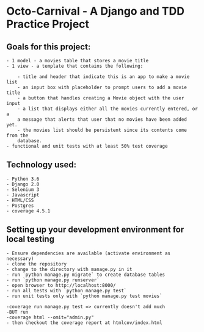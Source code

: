 # Octo-Carnival - A Django and TDD Practice Project

## Goals for this project:

    - 1 model - a movies table that stores a movie title
    - 1 view - a template that contains the following:

        - title and header that indicate this is an app to make a movie list
        - an input box with placeholder to prompt users to add a movie title
        - a button that handles creating a Movie object with the user input
        - a list that displays either all the movies currently entered, or a
        a message that alerts that user that no movies have been added yet.
        - the movies list should be persistent since its contents come from the
        database.
    - functional and unit tests with at least 50% test coverage

## Technology used:

    - Python 3.6
    - Django 2.0
    - Selenium 3
    - Javascript
    - HTML/CSS
    - Postgres
    - coverage 4.5.1
    

## Setting up your development environment for local testing

    - Ensure dependencies are available (activate environment as necessary)
    - clone the repository
    - change to the directory with manage.py in it
    - run `python manage.py migrate` to create database tables
    - run `python manage.py runserver`
    - open browser to http://localhost:8000/
    - run all tests with `python manage.py test`
    - run unit tests only with `python manage.py test movies`

    -coverage run manage.py test => currently doesn't add much
    -BUT run
    -coverage html --omit="admin.py" 
    - then checkout the coverage report at htmlcov/index.html
